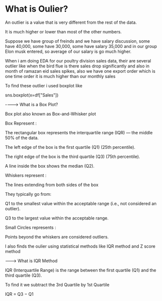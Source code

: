 # What is Oulier?

An outlier is a value that is very different from the rest of the data.

It is much higher or lower than most of the other numbers.

Suppose we have group of freinds and we have salary discussion, some have 40,000, some have 30,000, some have salary 35,000 and in 
our group Elon musk entered, so average of our salary is go much higher.

When i am doing EDA for our poultry division sales data, their are several outlier like when the bird flue is there sales drop significantly
and also in month of ramazan eid sales spikes, also we have one export order which is one time order it is much higher than our monthly sales

To find these outlier i used boxplot like 

sns.boxplot(x=df["Sales"])

----> What is a Box Plot?

Box plot also known as Box-and-Whisker plot

Box Represent :

The rectangular box represents the interquartile range (IQR) — the middle 50% of the data.

The left edge of the box is the first quartile (Q1) (25th percentile).

The right edge of the box is the third quartile (Q3) (75th percentile).

A line inside the box shows the median (Q2).

Whiskers represent :

The lines extending from both sides of the box

They typically go from:

Q1 to the smallest value within the acceptable range (i.e., not considered an outlier).

Q3 to the largest value within the acceptable range.

Small Circles represents :

Points beyond the whiskers are considered outliers.

I also finds the oulier using statistical methods like IQR method and Z score method

---> What is IQR Method

IQR (Interquartile Range) is the range between the first quartile (Q1) and the third quartile (Q3).

To find it we subtract the 3rd Quartile by 1st Quartile

IQR = Q3 − Q1


